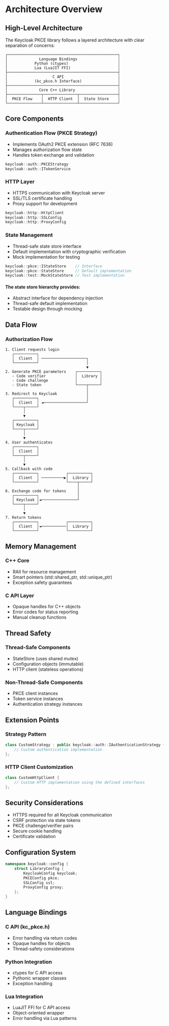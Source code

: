 # Architecture Overview

## High-Level Architecture

The Keycloak PKCE library follows a layered architecture with clear separation of concerns:

```plaintext
┌─────────────────────────────────────────────────┐
│              Language Bindings                  │
│            Python (ctypes)                      │
│            Lua (LuaJIT FFI)                     │
├─────────────────────────────────────────────────┤
│                    C API                        │
│            (kc_pkce.h Interface)                │
├─────────────────────────────────────────────────┤
│              Core C++ Library                   │
├───────────────┬───────────────┬─────────────────┤
│  PKCE Flow    │  HTTP Client  │  State Store    │
└───────────────┴───────────────┴─────────────────┘
```

## Core Components

### Authentication Flow (PKCE Strategy)
- Implements OAuth2 PKCE extension (RFC 7636)
- Manages authorization flow state
- Handles token exchange and validation
```cpp
keycloak::auth::PKCEStrategy
keycloak::auth::ITokenService
```

### HTTP Layer
- HTTPS communication with Keycloak server
- SSL/TLS certificate handling
- Proxy support for development
```cpp
keycloak::http::HttpClient
keycloak::http::SSLConfig
keycloak::http::ProxyConfig
```

### State Management
- Thread-safe state store interface
- Default implementation with cryptographic verification
- Mock implementation for testing
```cpp
keycloak::pkce::IStateStore    // Interface
keycloak::pkce::StateStore     // Default implementation
keycloak::test::MockStateStore // Test implementation
```
#### The state store hierarchy provides:

* Abstract interface for dependency injection
* Thread-safe default implementation
* Testable design through mocking

## Data Flow

### Authorization Flow
```plaintext
1. Client requests login
   ┌──────────┐
   │  Client  │ ────────────────────┐
   └──────────┘                     │
                                    ▼
2. Generate PKCE parameters    ┌──────────┐
   - Code verifier             │  Library │
   - Code challenge            │          │
   - State token               └────┬─────┘
                                    │
3. Redirect to Keycloak             │
   ┌──────────┐                     │
   │  Client  │ ◄───────────────────┘
   └────┬─────┘
        │
        ▼
   ┌──────────┐
   │ Keycloak │
   └────┬─────┘
        │
        ▼
4. User authenticates
   ┌──────────┐
   │  Client  │ 
   └────┬─────┘
        │
        ▼
5. Callback with code           
   ┌──────────┐            ┌──────────┐
   │  Client  │ ──────────▶│  Library │
   └──────────┘            └────┬─────┘
                                │
6. Exchange code for tokens     │
   ┌──────────┐                 │
   │ Keycloak │◄────────────────┘
   └────┬─────┘
        │
        ▼
7. Return tokens
   ┌──────────┐            ┌──────────┐
   │  Client  │◄───────────│  Library │
   └──────────┘            └──────────┘
```

## Memory Management

### C++ Core
- RAII for resource management
- Smart pointers (std::shared_ptr, std::unique_ptr)
- Exception safety guarantees

### C API Layer
- Opaque handles for C++ objects
- Error codes for status reporting
- Manual cleanup functions

## Thread Safety

### Thread-Safe Components
- StateStore (uses shared mutex)
- Configuration objects (immutable)
- HTTP client (stateless operations)

### Non-Thread-Safe Components
- PKCE client instances
- Token service instances
- Authentication strategy instances

## Extension Points

### Strategy Pattern
```cpp
class CustomStrategy : public keycloak::auth::IAuthenticationStrategy {
    // Custom authentication implementation
};
```

### HTTP Client Customization
```cpp
class CustomHttpClient {
    // Custom HTTP implementation using the defined interfaces
};
```

## Security Considerations

- HTTPS required for all Keycloak communication
- CSRF protection via state tokens
- PKCE challenge/verifier pairs
- Secure cookie handling
- Certificate validation

## Configuration System

```cpp
namespace keycloak::config {
    struct LibraryConfig {
        KeycloakConfig keycloak;
        PKCEConfig pkce;
        SSLConfig ssl;
        ProxyConfig proxy;
    };
}
```

## Language Bindings

### C API (kc_pkce.h)
- Error handling via return codes
- Opaque handles for objects
- Thread-safety considerations

### Python Integration
- ctypes for C API access
- Pythonic wrapper classes
- Exception handling

### Lua Integration
- LuaJIT FFI for C API access
- Object-oriented wrapper
- Error handling via Lua patterns
